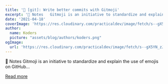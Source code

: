 ```yaml
---
title: '🔨 [git]: Write better commits with Gitmoji'
excerpt: '📝 Notes   Gitmoji is an initiative to standardize and explain the use of emojis on GitHub...'
date: '2021-04-18'
coverImage: 'https://res.cloudinary.com/practicaldev/image/fetch/s--gX5YN_zJ--/c_imagga_scale,f_auto,fl_progressive,h_420,q_auto,w_1000/https://dev-to-uploads.s3.amazonaws.com/uploads/articles/v6sayrf35j4be2ehuyk5.png'
author:
  name: Koders
  picture: "assets/blog/authors/koders.png"
ogImage:
  url: 'https://res.cloudinary.com/practicaldev/image/fetch/s--gX5YN_zJ--/c_imagga_scale,f_auto,fl_progressive,h_420,q_auto,w_1000/https://dev-to-uploads.s3.amazonaws.com/uploads/articles/v6sayrf35j4be2ehuyk5.png'
---
```


📝 Notes   Gitmoji is an initiative to standardize and explain the use of emojis on GitHub...

[Read more](https://dev.to/javidjms/git-write-better-commits-with-gitmoji-3193)
